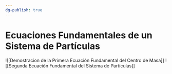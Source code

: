 ```yaml
---
dg-publish: true
---
```

# Ecuaciones Fundamentales de un Sistema de Partículas
![[Demostracion de la Primera Ecuación Fundamental del Centro de Masa]]
![[Segunda Ecuación Fundamental del Sistema de Partículas]]
